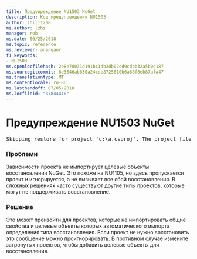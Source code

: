 ```yaml
---
title: Предупреждение NU1503 NuGet
description: Код предупреждения NU1503
author: zhili1208
ms.author: lzhi
manager: rob
ms.date: 06/25/2018
ms.topic: reference
ms.reviewer: anangaur
f1_keywords:
- NU1503
ms.openlocfilehash: 2e8e78031d191bc1db2db02cd9cdbb32a5b0d187
ms.sourcegitcommit: 8e3546ab630a24cde8725610b6a68f8eb87afa47
ms.translationtype: MT
ms.contentlocale: ru-RU
ms.lasthandoff: 07/05/2018
ms.locfileid: "37844410"
---
```

# <a name="nuget-warning-nu1503"></a>Предупреждение NU1503 NuGet

<pre>Skipping restore for project 'c:\a.csproj'. The project file may be invalid or missing targets required for restore.</pre>

### <a name="issue"></a>Проблеми
Зависимости проекта не импортирует целевые объекты восстановления NuGet. Это похоже на NU1105, но здесь пропускается проект и игнорируется, а не вызывает все сбой восстановления. В сложных решениях часто существуют другие типы проектов, которые могут не поддерживать восстановление.

### <a name="solution"></a>Решение
Это может произойти для проектов, которые не импортировать общие свойства и целевые объекты которых автоматического импорта определения типа восстановления. Если проект не нужно восстановить это сообщение можно проигнорировать. В противном случае измените затронутых проектов, чтобы добавить целевые объекты для восстановления.